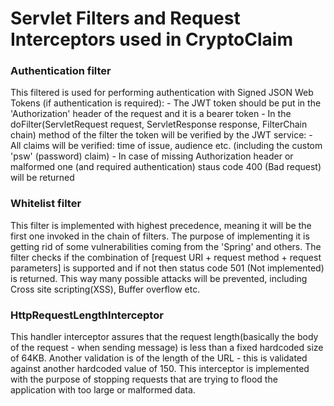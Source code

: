 # Servlet Filters and Request Interceptors used in CryptoClaim

### Authentication filter

This filtered is used for performing authentication with Signed JSON Web Tokens (if authentication is required):
	- The JWT token should be put in the 'Authorization' header of the request and it is a bearer token
	- In the doFilter(ServletRequest request, ServletResponse response, FilterChain chain) method of the filter the token will be verified by the JWT service:
		- All claims will be verified: time of issue, audience etc. (including the custom 'psw' (password) claim)
	- In case of missing Authorization header or malformed one (and required authentication) staus code 400 (Bad request) will be returned
	
	
### Whitelist filter

This filter is implemented with highest precedence, meaning it will be the first one invoked in the chain of filters. The purpose of implementing it is getting rid of some vulnerabilities coming from the 'Spring' and others. The filter checks if the combination of [request URI + request method + request parameters] is supported and if not then status code 501 (Not implemented) is returned. This way many possible attacks will be prevented, including Cross site scripting(XSS), Buffer overflow etc. 


### HttpRequestLengthInterceptor

This handler interceptor assures that the request length(basically the body of the request - when sending message) is less than a fixed hardcoded size of 64KB. Another validation is of the length of the URL - this is validated against another hardcoded value of 150. This interceptor is implemented with the purpose of stopping requests that are trying to flood the application with too large or malformed data.